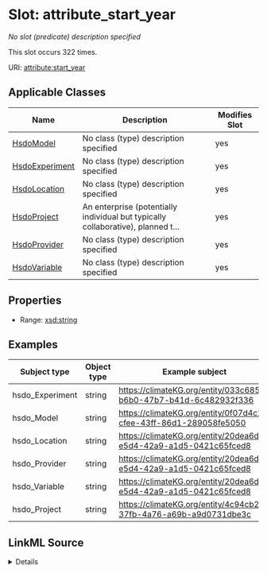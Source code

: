 

# Slot: attribute_start_year


_No slot (predicate) description specified_






This slot occurs 322 times.


URI: [attribute:start_year](http://attribute.org/start_year)



<!-- no inheritance hierarchy -->





## Applicable Classes

| Name | Description | Modifies Slot |
| --- | --- | --- |
| [HsdoModel](../classes/HsdoModel.md) | No class (type) description specified |  yes  |
| [HsdoExperiment](../classes/HsdoExperiment.md) | No class (type) description specified |  yes  |
| [HsdoLocation](../classes/HsdoLocation.md) | No class (type) description specified |  yes  |
| [HsdoProject](../classes/HsdoProject.md) | An enterprise (potentially individual but typically collaborative), planned t... |  yes  |
| [HsdoProvider](../classes/HsdoProvider.md) | No class (type) description specified |  yes  |
| [HsdoVariable](../classes/HsdoVariable.md) | No class (type) description specified |  yes  |







## Properties

* Range: [xsd:string](http://www.w3.org/2001/XMLSchema#string)






## Examples

| Subject type | Object type | Example subject | Example object | Occurrences |
| --- | --- | --- | --- | --- |
| hsdo_Experiment | string | https://climateKG.org/entity/033c6854-b6b0-47b7-b41d-6c482932f336 |  | 322 |
| hsdo_Model | string | https://climateKG.org/entity/0f07d4c2-cfee-43ff-86d1-289058fe5050 | 2015 | 4 |
| hsdo_Location | string | https://climateKG.org/entity/20dea6db-e5d4-42a9-a1d5-0421c65fced8 | 1850 | 3 |
| hsdo_Provider | string | https://climateKG.org/entity/20dea6db-e5d4-42a9-a1d5-0421c65fced8 | 1850 | 2 |
| hsdo_Variable | string | https://climateKG.org/entity/20dea6db-e5d4-42a9-a1d5-0421c65fced8 | 1850 | 5 |
| hsdo_Project | string | https://climateKG.org/entity/4c94cb2e-37fb-4a76-a69b-a9d0731dbe3c |  | 4 |




## LinkML Source

<details>

```yaml
name: attribute_start_year
annotations:
  count:
    tag: count
    value: 322
description: No slot (predicate) description specified
examples:
- object:
    example_object: ''
    example_object_type: string
    example_predicate: attribute:start_year
    example_subject: https://climateKG.org/entity/033c6854-b6b0-47b7-b41d-6c482932f336
    example_subject_type: hsdo_Experiment
- object:
    example_object: '2015'
    example_object_type: string
    example_predicate: attribute:start_year
    example_subject: https://climateKG.org/entity/0f07d4c2-cfee-43ff-86d1-289058fe5050
    example_subject_type: hsdo_Model
- object:
    example_object: '1850'
    example_object_type: string
    example_predicate: attribute:start_year
    example_subject: https://climateKG.org/entity/20dea6db-e5d4-42a9-a1d5-0421c65fced8
    example_subject_type: hsdo_Location
- object:
    example_object: '1850'
    example_object_type: string
    example_predicate: attribute:start_year
    example_subject: https://climateKG.org/entity/20dea6db-e5d4-42a9-a1d5-0421c65fced8
    example_subject_type: hsdo_Provider
- object:
    example_object: '1850'
    example_object_type: string
    example_predicate: attribute:start_year
    example_subject: https://climateKG.org/entity/20dea6db-e5d4-42a9-a1d5-0421c65fced8
    example_subject_type: hsdo_Variable
- object:
    example_object: ''
    example_object_type: string
    example_predicate: attribute:start_year
    example_subject: https://climateKG.org/entity/4c94cb2e-37fb-4a76-a69b-a9d0731dbe3c
    example_subject_type: hsdo_Project
from_schema: dream-kg
rank: 1000
slot_uri: attribute:start_year
alias: attribute_start_year
domain_of:
- hsdo_Experiment
- hsdo_Location
- hsdo_Model
- hsdo_Project
- hsdo_Provider
- hsdo_Variable
range: string

```
</details>